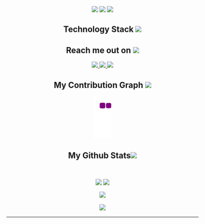 
<p align="center">
 
</p align="center">

<p align="center">
 
 <img src="https://badges.pufler.dev/visits/rishabburman2/rishabburman2"/> 
 <img src="https://badges.pufler.dev/repos/rishabburman2"/>
 <img src="https://badges.pufler.dev/commits/monthly/rishabburman2" />

</p>

<h2 align="center">Technology Stack <img src="https://github.com/ritik307/ritik307/blob/main/images/laptop.gif" width="50"></h2>

<!-- <p align="center">
 <img src="https://img.shields.io/badge/C-00599C?style=flat-square&logo=c&logoColor=white"/>
<img src="https://img.shields.io/badge/-java-E34A86?style=flat-square&logo=java"/>
<img src="https://img.shields.io/badge/-C++-00599C?style=flat-square&logo=c"/>
<img src="https://img.shields.io/badge/-HTML5-E34F26?style=flat-square&logo=html5&logoColor=white"/>
<img src="https://img.shields.io/badge/-CSS3-1572B6?style=flat-square&logo=css3"/>
<img src="https://img.shields.io/badge/-Bootstrap-563D7C?style=flat-square&logo=bootstrap"/>
<img src="https://img.shields.io/badge/-Heroku-430098?style=flat-square&logo=heroku"/>
<img src="https://img.shields.io/badge/-JavaScript-black?style=flat-square&logo=javascript"/>
<img src="https://img.shields.io/badge/-Nodejs-black?style=flat-square&logo=Node.js"/>
<img src="https://img.shields.io/badge/-React-black?style=flat-square&logo=react"/>
<img src="https://img.shields.io/badge/-MongoDB-black?style=flat-square&logo=mongodb"/>
<img src="https://img.shields.io/badge/-MySQL-black?style=flat-square&logo=mysql"/>
<img src="https://img.shields.io/badge/-Git-black?style=flat-square&logo=git"/>
<img src="https://img.shields.io/badge/-GitHub-black?style=flat-square&logo=github"/>
</p> -->

<h2 align="center">Reach me out on <img src="https://media0.giphy.com/media/jqNPzdTTxQfOgOqpO4/source.gif" width="50"></h2>

<p align="center">

<a href="mailto: rishabburman2012@gmail.com">
 <img src="https://img.shields.io/badge/-rishabburman2012-c14438?style=flat-square&logo=Gmail&logoColor=white&link=mailto:rishabburman2012@gmail.com"/>
</a>
<a href="https://www.linkedin.com/in/rishabburman20/">
 <img src="https://img.shields.io/badge/-rishabburman-blue?style=flat-square&logo=Linkedin&logoColor=white&link=https://www.linkedin.com/in/rishabburman20/"/>
</a>
 <a href="https://twitter.com/rishucado">
 <img src="https://img.shields.io/badge/-rishabburman-blue?style=flat-square&logo=twitter&logoColor=white&link=https://twitter.com/rishucado"/>
</a>
</p>


<h2 align="center">
  My Contribution Graph <img src="https://media.giphy.com/media/xUA7aZeLE2e0P7Znz2/giphy.gif" width="50">
</h2>
<p align="center">
  <img src="https://github.com/rishabburman2/rishabburman2/blob/output/github-contribution-grid-snake.gif">
</p>

<h2 align="center">
  My Github Stats<img src="https://media.giphy.com/media/VgCDAzcKvsR6OM0uWg/giphy.gif" width="50">
</h2>
 
<br>

<p align = "center">
  <img  src = "https://github-readme-stats.vercel.app/api?username=rishabburman2&show_icons=true&theme=radical&line_height=27">
  <img src = "https://github-readme-stats.vercel.app/api/top-langs/?username=rishabburman2&hide=html,css,java,shaderlab,kotlin,hlsl&theme=radical">
</p>

<p align = "center">
 <img  src="https://github-readme-streak-stats.herokuapp.com/?user=rishabburman2&show_icons=true&locale=en&layout=compact&theme=radical&line_height=0" />
</p> 

<p align = "center">
 <img src="https://activity-graph.herokuapp.com/graph?username=rishabburman2&theme=redical">
</p> 
<hr>
